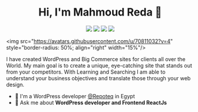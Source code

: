 
<h1 align="center">Hi, I'm Mahmoud Reda 👋</h1>
<p align="center">
    <a href="https://www.linkedin.com/in/mahmoudr19" target="_blank"><img src="https://img.shields.io/badge/linkedin-%230177B5?style=flat&logo=linkedin&logoColor=white"/></a>
    <a href="https://www.instagram.com/mahmoud_r19" target="_blank"><img src="https://img.shields.io/badge/instagram-%23E4415F?style=flat&logo=instagram&logoColor=white"/></a>
    <a href="https://twitter.com/mahmoud_r19" target="_blank"><img src="https://img.shields.io/badge/twitter-%231FA1F1?style=flat&logo=twitter&logoColor=white"/></a>
    <a href="https://www.youtube.com/channel/UCpnEqmPTnNpFtTxxYoM-qlg"><img src="https://img.shields.io/badge/youtube-%23FF0000?style=flat&logo=youtube&logoColor=white"/></a>
  </p>
  
  <img src="https://avatars.githubusercontent.com/u/70811032?v=4" style="border-radius: 50%; align="right" width="15%"/>

I have created WordPress and Big Commerce sites for clients all over the World. My main goal is to create a unique, eye-catching site that stands out from your competitors. With Learning and Searching I am able to understand your business objectives and translate those through your web design.

- 🔭 I'm a WordPress developer [@Repoteq](https://repoteq.com/) in Egypt
- 💬 Ask me about **WordPress developer and Frontend ReactJs**

